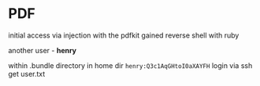 # PDF
initial access via injection with the pdfkit 
gained reverse shell with ruby

another user - **henry**

within .bundle directory in home dir
`henry:Q3c1AqGHtoI0aXAYFH`
login via ssh
get user.txt 